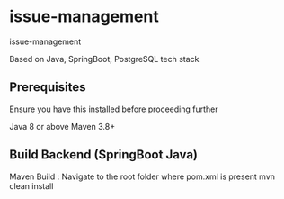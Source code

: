 # issue-management
issue-management

Based on Java, SpringBoot, PostgreSQL tech stack

## Prerequisites
Ensure you have this installed before proceeding further

Java 8 or above Maven 3.8+

## Build Backend (SpringBoot Java)

Maven Build : Navigate to the root folder where pom.xml is present
mvn clean install
